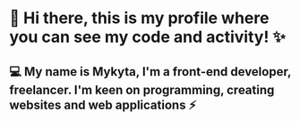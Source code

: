 # 👋 Hi there, this is my profile where you can see my code and activity! ✨
## 💻 My name is Mykyta, I'm a front-end developer, freelancer. I'm keen on programming, creating websites and web applications ⚡
<!--
### 💬 By the way, I keep my blog [Programmer Way](https://t.me/Programmerwayit) in the telegram, where I write articles and share my experience ✍️
-->
